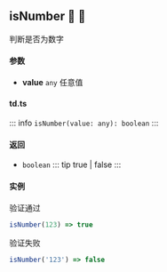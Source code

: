 ## isNumber :tada: :100: 
判断是否为数字
#### 参数 
- **value** `any` 任意值
 
#### td.ts
::: info
`isNumber(value: any): boolean`
:::
#### 返回 
- `boolean` 
::: tip
true | false
:::
#### 实例 
验证通过


```ts
isNumber(123) => true
```
验证失败


```ts
isNumber('123') => false
```
